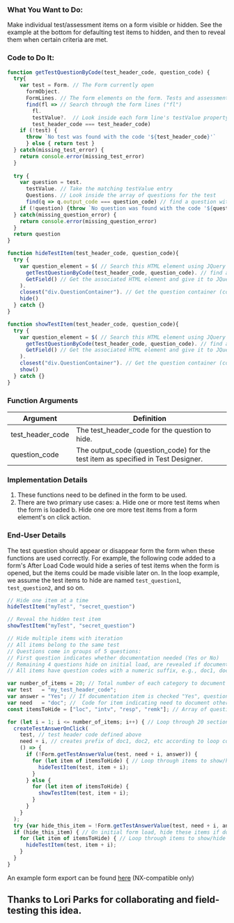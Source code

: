 ### What You Want to Do:

Make individual test/assessment items on a form visible or hidden. See the example at the bottom for defaulting test items to hidden, and then to reveal them when certain criteria are met.

### Code to Do It:
```javascript
function getTestQuestionByCode(test_header_code, question_code) {
  try{
    var test = Form. // The Form currently open
      formObject.
      FormLines. // The form elements on the form. Tests and assessments occupy one form line each
      find(fl => // Search through the form lines ("fl")
        fl.
        testValue?.  // Look inside each form line's testValue property. The next property may or may not exist, so we look with ?.
        test_header_code === test_header_code)
    if (!test) {
      throw `No test was found with the code '${test_header_code}'`
      } else { return test }
  } catch(missing_test_error) {
    return console.error(missing_test_error)
  }
  
  try {
    var question = test.
      testValue. // Take the matching testValue entry
      Questions. // Look inside the array of questions for the test
      find(q => q.output_code === question_code) // find a question with an output_code value that matches our question_code
    if (!question) {throw `No question was found with the code '${question_code}' in test '${test_header_code}'`}
  } catch(missing_question_error) {
    return console.error(missing_question_error)
  }
  return question
}

function hideTestItem(test_header_code, question_code){
  try {
    var question_element = $( // Search this HTML element using JQuery
      getTestQuestionByCode(test_header_code, question_code). // find a question with an output_code value that matches our question_code
      GetField() // Get the associated HTML element and give it to JQuery
    ).
    closest("div.QuestionContainer"). // Get the question container (contains both the prompt and the response(s). Look up the family tree for this element and take the first div.QuestionContainer element.
    hide()
  } catch {}
}

function showTestItem(test_header_code, question_code){
  try {
    var question_element = $( // Search this HTML element using JQuery
      getTestQuestionByCode(test_header_code, question_code). // find a question with an output_code value that matches our question_code
      GetField() // Get the associated HTML element and give it to JQuery
    ).
    closest("div.QuestionContainer"). // Get the question container (contains both the prompt and the response(s). Look up the family tree for this element and take the first div.QuestionContainer element.
    show()
  } catch {}
}
```
### Function Arguments
|Argument       |Definition |
|---            |---        |
|test_header_code |The test_header_code for the question to hide.|
|question_code|The output_code (question_code) for the test item as specified in Test Designer.|


### Implementation Details
1. These functions need to be defined in the form to be used.
2. There are two primary use cases:
a. Hide one or more test items when the form is loaded
b. Hide one ore more test items from a form element's on click action.

### End-User Details
The test question should appear or disappear form the form when these functions are used correctly. For example, the following code added to a form's After Load Code would hide a series of test items when the form is opened, but the items could be made visible later on. In the loop example, we assume the test items to hide are named `test_question1`, `test_question2`, and so on.

```js
// Hide one item at a time
hideTestItem("myTest", "secret_question")

// Reveal the hidden test item
showTestItem("myTest", "secret_question")

// Hide multiple items with iteration
// All items belong to the same test
// Questions come in groups of 5 questions:
// First question indicates whether documentation needed (Yes or No)
// Remaining 4 questions hide on initial load, are revealed if documentation indicated as needed
// All items have question codes with a numeric suffix, e.g., doc1, doc2, doc3

var number_of_items = 20; // Total number of each category to document (test includes doc1 through doc20, etc)
var test   = "my_test_header_code";
var answer = "Yes"; // If documentation item is checked "Yes", questions will display
var need   = "doc"; //  Code for item indicating need to document other factors
const itemsToHide = ["loc", "intv", "resp", "remk"]; // Array of question code prefixes to show/hide according to respective doc item

for (let i = 1; i <= number_of_items; i++) { // Loop through 20 sections
  createTestAnswerOnClick(
    test, // test header code defined above
    need + i, // creates prefix of doc1, doc2, etc according to loop counter
    () => {
      if (!Form.getTestAnswerValue(test, need + i, answer)) {
        for (let item of itemsToHide) { // Loop through items to show/hide
          hideTestItem(test, item + i);
        }
      } else {
        for (let item of itemsToHide) {
          showTestItem(test, item + i);
        }
      }
    }
  );
  try {var hide_this_item = !Form.getTestAnswerValue(test, need + i, answer) } catch {var hide_this_item = false}; // Check whether the doc item is marked yes at load. If unchecked or not loaded, default to showing the remaining items.
  if (hide_this_item) { // On initial form load, hide these items if documentation not indicated as needed
    for (let item of itemsToHide) { // Loop through items to show/hide
      hideTestItem(test, item + i);
    }
  }
}
```

An example form export can be found [here](https://github.com/myEvolv-Development-Community/myEvolvCode/blob/main/Form%20Design/Exports/Show-Hide%20Test%20Items.json) (NX-compatible only)

## Thanks to Lori Parks for collaborating and field-testing this idea.
